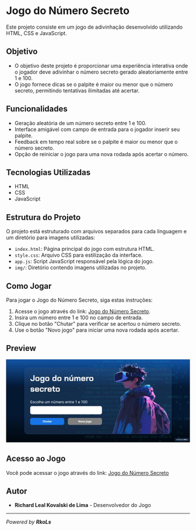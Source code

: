 # Jogo do Número Secreto

Este projeto consiste em um jogo de adivinhação desenvolvido utilizando HTML, CSS e JavaScript.

## Objetivo

- O objetivo deste projeto é proporcionar uma experiência interativa onde o jogador deve adivinhar o número secreto gerado aleatoriamente entre 1 e 100.
- O jogo fornece dicas se o palpite é maior ou menor que o número secreto, permitindo tentativas ilimitadas até acertar.

## Funcionalidades

- Geração aleatória de um número secreto entre 1 e 100.
- Interface amigável com campo de entrada para o jogador inserir seu palpite.
- Feedback em tempo real sobre se o palpite é maior ou menor que o número secreto.
- Opção de reiniciar o jogo para uma nova rodada após acertar o número.

## Tecnologias Utilizadas

- HTML
- CSS
- JavaScript

## Estrutura do Projeto

O projeto está estruturado com arquivos separados para cada linguagem e um diretório para imagens utilizadas:

- `index.html`: Página principal do jogo com estrutura HTML.
- `style.css`: Arquivo CSS para estilização da interface.
- `app.js`: Script JavaScript responsável pela lógica do jogo.
- `img/`: Diretório contendo imagens utilizadas no projeto.

## Como Jogar

Para jogar o Jogo do Número Secreto, siga estas instruções:

1. Acesse o jogo através do link: [Jogo do Número Secreto](https://jogo-woad-mu.vercel.app).
2. Insira um número entre 1 e 100 no campo de entrada.
3. Clique no botão "Chutar" para verificar se acertou o número secreto.
4. Use o botão "Novo jogo" para iniciar uma nova rodada após acertar.

## Preview

![Preview do Jogo](https://github.com/RkoLs/jogo-do-numero-secreto/blob/main/img/preview.jpeg)

## Acesso ao Jogo

Você pode acessar o jogo através do link: [Jogo do Número Secreto](https://jogo-woad-mu.vercel.app)

## Autor

- **Richard Leal Kovalski de Lima** - Desenvolvedor do Jogo

---

 _Powered by **_RkoLs_**_
